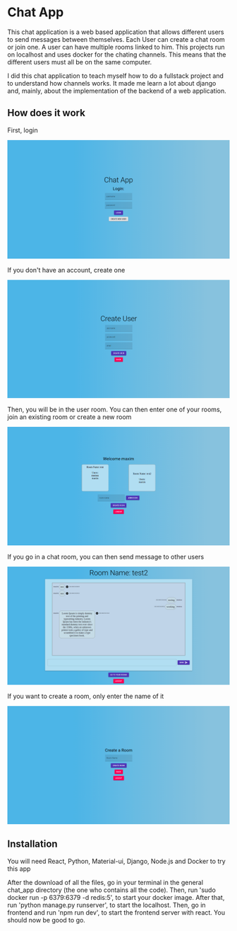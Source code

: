 # Chat App


This chat application is a web based application that allows different users to send messages between themselves. Each User can create a chat room or join one. A user can have multiple rooms linked to him. This projects run on localhost and uses docker for the chating channels. This means that the different users must all be on the same computer. 

I did this chat application to teach myself how to do a fullstack project and to understand how channels works. It made me learn a lot about django and, mainly, about the implementation of the backend of a web application. 


## How does it work


First, login 

![GitHub Logo](/images/login.png)


If you don't have an account, create one


![GitHub Logo](/images/create_user.png)


Then, you will be in the user room. You can then enter one of your rooms, join an existing room or create a new room


![GitHub Logo](/images/user_room.png)


If you go in a chat room, you can then send message to other users


![GitHub Logo](/images/chat_room.png)


If you want to create a room, only enter the name of it

![GitHub Logo](/images/create_room.png)


## Installation


You will need React, Python, Material-ui, Django, Node.js and Docker to try this app

After the download of all the files, go in your terminal in the general chat_app directory (the one who contains all the code). Then, run 'sudo docker run -p 6379:6379 -d redis:5', to start your docker image. After that, run 'python manage.py runserver', to start the localhost. Then, go in frontend and run 'npm run dev', to start the frontend server with react. You should now be good to go.

